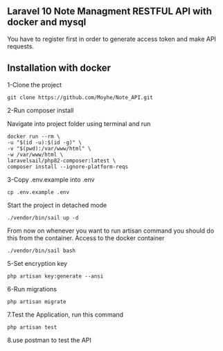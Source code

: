 ## Laravel 10 Note Managment RESTFUL API with docker and mysql

You have to register first in order to generate access token and make API requests.

## Installation with docker

1-Clone the project

    git clone https://github.com/Moyhe/Note_API.git

2-Run composer install

Navigate into project folder using terminal and run

    docker run --rm \
    -u "$(id -u):$(id -g)" \
    -v "$(pwd):/var/www/html" \
    -w /var/www/html \
    laravelsail/php82-composer:latest \
    composer install --ignore-platform-reqs

3-Copy .env.example into .env

    cp .env.example .env

Start the project in detached mode

    ./vendor/bin/sail up -d

From now on whenever you want to run artisan command you should do this from the container. Access to the docker container

    ./vendor/bin/sail bash

5-Set encryption key

    php artisan key:generate --ansi

6-Run migrations

    php artisan migrate

7.Test the Application, run this command

    php artisan test

8.use postman to test the API

